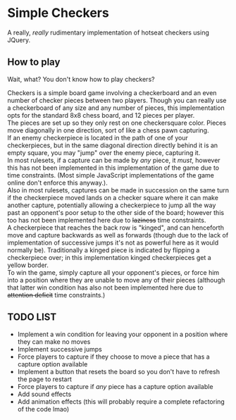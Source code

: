# Simple Checkers
A really, *really* rudimentary implementation of hotseat checkers using JQuery.

## How to play
Wait, what? You don't know how to play checkers?

Checkers is a simple board game involving a checkerboard and an even number of checker pieces between two players. Though you can really use a checkerboard of any size and any number of pieces, this implementation opts for the standard 8x8 chess board, and 12 pieces per player.  
The pieces are set up so they only rest on one checkersquare color. Pieces move diagonally in one direction, sort of like a chess pawn capturing.  
If an enemy checkerpiece is located in the path of one of your checkerpieces, but in the same diagonal direction directly behind it is an empty square, you may "jump" over the enemy piece, capturing it.  
In most rulesets, if a capture can be made by *any* piece, it *must*, however this has not been implemented in this implementation of the game due to time constraints. (Most simple JavaScript implementations of the game online don't enforce this anyway.).  
Also in most rulesets, captures can be made in succession on the same turn if the checkerpiece moved lands on a checker square where it can make another capture, potentially allowing a checkerpiece to jump all the way past an opponent's poor setup to the other side of the board; however this too has not been implemented here due to ~~laziness~~ time constraints.  
A checkerpiece that reaches the back row is "kinged", and can henceforth move and capture backwards as well as forwards (though due to the lack of implementation of successive jumps it's not as powerful here as it would normally be). Traditionally a kinged piece is indicated by flipping a checkerpiece over; in this implementation kinged checkerpieces get a yellow border.  
To win the game, simply capture all your opponent's pieces, or force him into a position where they are unable to move any of their pieces (although that latter win condition has also not been implemented here due to ~~attention deficit~~ time constraints.)

## TODO LIST
 * Implement a win condition for leaving your opponent in a position where they can make no moves
 * Implement successive jumps
 * Force players to capture if they choose to move a piece that has a capture option available
 * Implement a button that resets the board so you don't have to refresh the page to restart
 * Force players to capture if *any* piece has a capture option available
 * Add sound effects
 * Add animation effects (this will probably require a complete refactoring of the code lmao)
